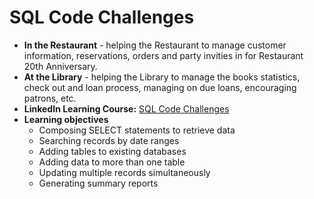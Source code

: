 # SQL Code Challenges
+ **In the Restaurant** - helping the Restaurant to manage customer information, reservations, orders and party invities in for Restaurant 20th Anniversary.
+ **At the Library** - helping the Library to manage the books statistics, check out and loan process, managing on due loans, encouraging patrons, etc.
+ **LinkedIn Learning Course:** [SQL Code Challenges](https://www.linkedin.com/learning/sql-code-challenges/sql-code-challenges?autoplay=true)
+ **Learning objectives**
  +  Composing SELECT statements to retrieve data
  +  Searching records by date ranges
  +  Adding tables to existing databases
  +  Adding data to more than one table
  +  Updating multiple records simultaneously
  +  Generating summary reports

